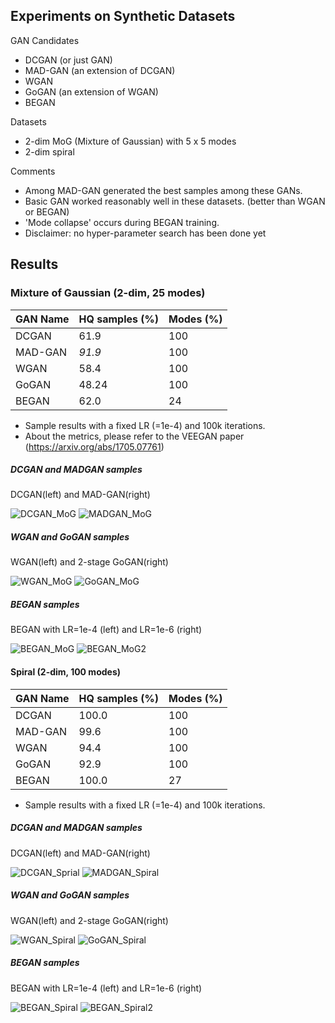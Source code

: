 ## Experiments on Synthetic Datasets

GAN Candidates
- DCGAN (or just GAN)
- MAD-GAN (an extension of DCGAN)
- WGAN
- GoGAN (an extension of WGAN)
- BEGAN

Datasets
- 2-dim MoG (Mixture of Gaussian) with 5 x 5 modes
- 2-dim spiral

Comments
- Among MAD-GAN generated the best samples among these GANs.
- Basic GAN worked reasonably well in these datasets. (better than WGAN or BEGAN)
- 'Mode collapse' occurs during BEGAN training.
- Disclaimer: no hyper-parameter search has been done yet


## Results

### Mixture of Gaussian (2-dim, 25 modes)

| GAN Name | HQ samples (%) | Modes (%) |
|----|----|----|
| DCGAN | 61.9 | 100 |
| MAD-GAN | *91.9* | 100 |
| WGAN | 58.4 | 100 |
| GoGAN | 48.24 | 100 |
| BEGAN | 62.0 | 24 |

- Sample results with a fixed LR (=1e-4) and 100k iterations.
- About the metrics, please refer to the VEEGAN paper (https://arxiv.org/abs/1705.07761)

##### DCGAN and MADGAN samples

DCGAN(left) and MAD-GAN(right)

![DCGAN_MoG](DCGAN_SynMoG_toydisc_toydisc_LR=0.0001.gif) ![MADGAN_MoG](MADGAN_SynMoG_toydisc_toydisc_LR=0.0001_NGEN=8.gif)

##### WGAN and GoGAN samples

WGAN(left) and 2-stage GoGAN(right)

![WGAN_MoG](WGAN_SynMoG_toydisc_toydisc_WClip=0.1_LR=0.0001.gif) ![GoGAN_MoG](GoGAN_SynMoG_toydisc_toydisc_WClip=0.1_LR=0.0001.gif)

##### BEGAN samples

BEGAN with LR=1e-4 (left) and LR=1e-6 (right)

![BEGAN_MoG](BEGAN_SynMoG_toydisc_toydisc_LR=0.0001.gif)
![BEGAN_MoG2](BEGAN_SynMoG_toydisc_toydisc_LR=1e-06.gif)


#### Spiral (2-dim, 100 modes)

| GAN Name | HQ samples (%) | Modes (%) |
|----|----|----|
| DCGAN | 100.0 | 100 |
| MAD-GAN | 99.6 | 100 |
| WGAN | 94.4 | 100 |
| GoGAN | 92.9 | 100 |
| BEGAN | 100.0 | 27 |

- Sample results with a fixed LR (=1e-4) and 100k iterations.

##### DCGAN and MADGAN samples

DCGAN(left) and MAD-GAN(right)

![DCGAN_Sprial](DCGAN_SynSpiral_toydisc_toydisc_LR=0.0001.gif) ![MADGAN_Spiral](MADGAN_SynSpiral_toydisc_toydisc_LR=0.0001_NGEN=8.gif)

##### WGAN and GoGAN samples

WGAN(left) and 2-stage GoGAN(right)

![WGAN_Spiral](WGAN_SynSpiral_toydisc_toydisc_WClip=0.1_LR=0.0001.gif) ![GoGAN_Spiral](GoGAN_SynSpiral_toydisc_toydisc_WClip=0.1_LR=0.0001.gif)

##### BEGAN samples

BEGAN with LR=1e-4 (left) and LR=1e-6 (right)

![BEGAN_Spiral](BEGAN_SynSpiral_toydisc_toydisc_LR=0.0001.gif)
![BEGAN_Spiral2](BEGAN_SynSpiral_toydisc_toydisc_LR=1e-06.gif)
